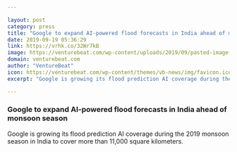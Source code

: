 ```yaml
---

layout: post
category: press
title: "Google to expand AI-powered flood forecasts in India ahead of monsoon season"
date: 2019-09-19 05:36:29
link: https://vrhk.co/32Wr7kB
image: https://venturebeat.com/wp-content/uploads/2019/09/pasted-image-0-1.png?w=1200&strip=all
domain: venturebeat.com
author: "VentureBeat"
icon: https://venturebeat.com/wp-content/themes/vb-news/img/favicon.ico
excerpt: "Google is growing its flood prediction AI coverage during the 2019 monsoon season in India to cover more than 11,000 square kilometers."

---
```


### Google to expand AI-powered flood forecasts in India ahead of monsoon season

Google is growing its flood prediction AI coverage during the 2019 monsoon season in India to cover more than 11,000 square kilometers.